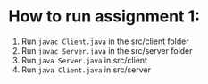 # How to run assignment 1:
1. Run ```javac Client.java``` in the src/client folder
2. Run ```javac Server.java``` in the src/server folder
3. Run ```java Server.java``` in src/client
4. Run ```java Client.java``` in src/server
